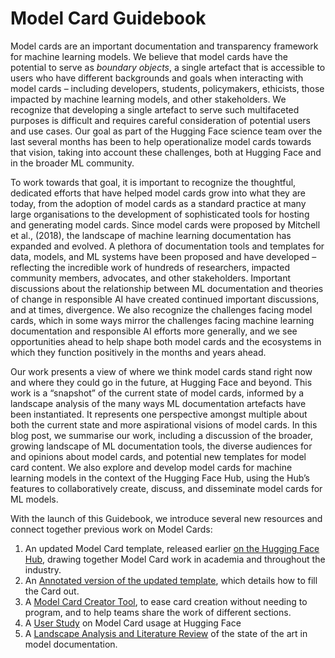 # Model Card Guidebook 

Model cards are an important documentation and transparency framework for machine learning models. We believe that model cards have the potential to serve as *boundary objects*, a single artefact that is accessible to users who have different backgrounds and goals when interacting with model cards – including developers, students, policymakers, ethicists, those impacted by machine learning models, and other stakeholders. We recognize that developing a single artefact to serve such multifaceted purposes is difficult and requires careful consideration of potential users and use cases. Our goal as part of the Hugging Face science team over the last several months has been to help operationalize model cards towards that vision, taking into account these challenges, both at Hugging Face and in the broader ML community. 

To work towards that goal, it is important to recognize the thoughtful, dedicated efforts that have helped model cards grow into what they are today, from the adoption of model cards as a standard practice at many large organisations to the development of sophisticated tools for hosting and generating model cards. Since model cards were proposed by Mitchell et al., (2018), the landscape of machine learning documentation has expanded and evolved. A plethora of documentation tools and templates for data, models, and ML systems have been proposed and have developed – reflecting the incredible work of hundreds of researchers, impacted community members, advocates, and other stakeholders. Important discussions about the relationship between ML documentation and theories of change in responsible AI have created continued important discussions, and at times, divergence. We also recognize the challenges facing model cards, which in some ways mirror the challenges facing machine learning documentation and responsible AI efforts more generally, and we see opportunities ahead to help shape both model cards and the ecosystems in which they function positively in the months and years ahead. 

Our work presents a view of where we think model cards stand right now and where they could go in the future, at Hugging Face and beyond. This work is a “snapshot” of the current state of model cards, informed by a landscape analysis of the many ways ML documentation artefacts have been instantiated. It represents one perspective amongst multiple about both the current state and more aspirational visions of model cards. In this blog post, we summarise our work, including a discussion of the broader, growing landscape of ML documentation tools, the diverse audiences for and opinions about model cards, and potential new templates for model card content. We also explore and develop model cards for machine learning models in the context of the Hugging Face Hub, using the Hub’s features to collaboratively create, discuss, and disseminate model cards for ML models. 

With the launch of this Guidebook, we introduce several new resources and connect together previous work on Model Cards:
1) An updated Model Card template, released earlier [on the Hugging Face Hub](https://github.com/huggingface/huggingface_hub/blob/main/src/huggingface_hub/templates/modelcard_template.md), drawing together Model Card work in academia and throughout the industry.
2) An [Annotated version of the updated template](http://github.com/huggingface/hub-docs/docs/hub/model-card-annotated.md), which details how to fill the Card out.
3) A [Model Card Creator Tool](https://huggingface.co/spaces/huggingface/Model_Cards_Writing_Tool), to ease card creation without needing to program, and to help teams share the work of different sections.
4) A [User Study](http://github.com/huggingface/hub-docs/docs/hub/user-study.md) on Model Card usage at Hugging Face
5) A [Landscape Analysis and Literature Review](http://github.com/huggingface/hub-docs/docs/hub/landscape-analysis.md) of the state of the art in model documentation.
